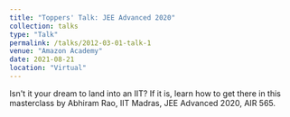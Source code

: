 ```yaml
---
title: "Toppers' Talk: JEE Advanced 2020"
collection: talks
type: "Talk"
permalink: /talks/2012-03-01-talk-1
venue: "Amazon Academy"
date: 2021-08-21
location: "Virtual"
---
```


Isn't it your dream to land into an IIT? If it is, learn how to get there in this masterclass by Abhiram Rao, IIT Madras, JEE Advanced 2020, AIR 565.
